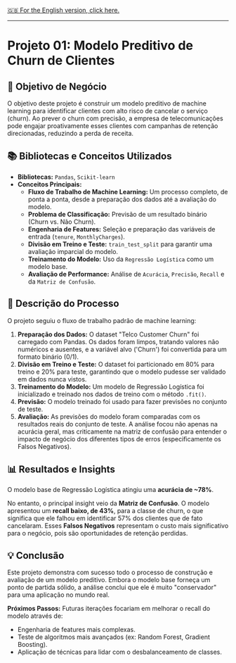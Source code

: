 [🇬🇧 For the English version, click here.](./README.md)

---

# Projeto 01: Modelo Preditivo de Churn de Clientes

## 🎯 Objetivo de Negócio
O objetivo deste projeto é construir um modelo preditivo de machine learning para identificar clientes com alto risco de cancelar o serviço (churn). Ao prever o churn com precisão, a empresa de telecomunicações pode engajar proativamente esses clientes com campanhas de retenção direcionadas, reduzindo a perda de receita.

## 📚 Bibliotecas e Conceitos Utilizados
-   **Bibliotecas:** `Pandas`, `Scikit-learn`
-   **Conceitos Principais:**
    -   **Fluxo de Trabalho de Machine Learning:** Um processo completo, de ponta a ponta, desde a preparação dos dados até a avaliação do modelo.
    -   **Problema de Classificação:** Previsão de um resultado binário (Churn vs. Não Churn).
    -   **Engenharia de Features:** Seleção e preparação das variáveis de entrada (`tenure`, `MonthlyCharges`).
    -   **Divisão em Treino e Teste:** `train_test_split` para garantir uma avaliação imparcial do modelo.
    -   **Treinamento do Modelo:** Uso da `Regressão Logística` como um modelo base.
    -   **Avaliação de Performance:** Análise de `Acurácia`, `Precisão`, `Recall` e da `Matriz de Confusão`.

## 📖 Descrição do Processo
O projeto seguiu o fluxo de trabalho padrão de machine learning:
1.  **Preparação dos Dados:** O dataset "Telco Customer Churn" foi carregado com Pandas. Os dados foram limpos, tratando valores não numéricos e ausentes, e a variável alvo ('Churn') foi convertida para um formato binário (0/1).
2.  **Divisão em Treino e Teste:** O dataset foi particionado em 80% para treino e 20% para teste, garantindo que o modelo pudesse ser validado em dados nunca vistos.
3.  **Treinamento do Modelo:** Um modelo de Regressão Logística foi inicializado e treinado nos dados de treino com o método `.fit()`.
4.  **Previsão:** O modelo treinado foi usado para fazer previsões no conjunto de teste.
5.  **Avaliação:** As previsões do modelo foram comparadas com os resultados reais do conjunto de teste. A análise focou não apenas na acurácia geral, mas criticamente na matriz de confusão para entender o impacto de negócio dos diferentes tipos de erros (especificamente os Falsos Negativos).

## 📊 Resultados e Insights
O modelo base de Regressão Logística atingiu uma **acurácia de ~78%**.

No entanto, o principal insight veio da **Matriz de Confusão**. O modelo apresentou um **recall baixo, de 43%**, para a classe de churn, o que significa que ele falhou em identificar 57% dos clientes que de fato cancelaram. Esses **Falsos Negativos** representam o custo mais significativo para o negócio, pois são oportunidades de retenção perdidas.

## 💡 Conclusão
Este projeto demonstra com sucesso todo o processo de construção e avaliação de um modelo preditivo. Embora o modelo base forneça um ponto de partida sólido, a análise conclui que ele é muito "conservador" para uma aplicação no mundo real.

**Próximos Passos:** Futuras iterações focariam em melhorar o recall do modelo através de:
-   Engenharia de features mais complexas.
-   Teste de algoritmos mais avançados (ex: Random Forest, Gradient Boosting).
-   Aplicação de técnicas para lidar com o desbalanceamento de classes.